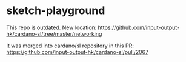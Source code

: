 # sketch-playground

This repo is outdated. New location:
https://github.com/input-output-hk/cardano-sl/tree/master/networking

It was merged into cardano/sl repository in this PR:
https://github.com/input-output-hk/cardano-sl/pull/2067


